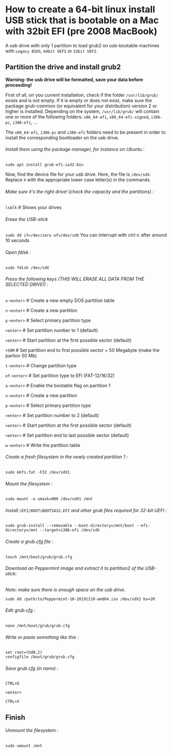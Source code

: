 # How to create a 64-bit linux install USB stick that is bootable on a Mac with 32bit EFI (pre 2008 MacBook)

A usb drive with only 1 partition to load grub2 on usb-bootable machines with `Legacy BIOS`, `64bit UEFI` or `32bit UEFI`.

## Partition the drive and install grub2

**Warning: the usb drive will be formatted, save your data before proceeding!**

First of all, on you current installation, check if the folder `/usr/lib/grub/` exists and is not empty.
If it is empty or does not exist, make sure the package grub-common (or equivalent for your distribution) version 2 or higher is installed.
Depending on the system, `/usr/lib/grub/` will contain one or more of the following folders: `x86_64-efi`, `x86_64-efi-signed`, `i386-pc`, `i386-efi`, ...

The `x86_64-efi`, `i386-pc` and `i386-efi` folders need to be present in order to install the corresponding bootloader on the usb drive.

###### Install them using the package manager, for instance on Ubuntu :

`sudo apt install grub-efi-ia32-bin`

Now, find the device file for your usb drive. Here, the file is `/dev/sdX`. Replace `X` with the appropriate lower case letter(s) in the commands.

###### Make sure it's the right drive! (check the capacity and the partitions) :

`lsblk`  # Shows your drives 

###### Erase the USB-stick
`sudo dd if=/dev/zero of=/dev/sdX`
You can interrupt with ctrl-c after around 10 seconds

###### Open fdisk :

`sudo fdisk /dev/sdX`

###### Press the following keys (THIS WILL ERASE ALL DATA FROM THE SELECTED DRIVE!) :

`o` `<enter>` # Create a new empty DOS partition table

`n` `<enter>` # Create a new partition

`p` `<enter>` # Select primary partition type

`<enter>` # Set partition number to 1 (default)

`<enter>` # Start partition at the first possible sector (default)

`+50M` # Set partition end to first possible sector + 50 Megabyte (make the partion 50 Mb)

`t` `<enter>` # Change partition type

`ef` `<enter>` # Set partition type to EFI (FAT-12/16/32)

`a` `<enter>` # Enable the bootable flag on partition 1

`n` `<enter>` # Create a new partition

`p` `<enter>` # Select primary partition type

`<enter>` # Set partition number to 2 (default)

`<enter>` # Start partition at the first possible sector (default)

`<enter>` # Set partition end to last possible sector (default)

`w` `<enter>` # Write the partition table

###### Create a fresh filesystem in the newly created partition 1 :

`sudo mkfs.fat -F32 /dev/sdX1`

###### Mount the filesystem :

`sudo mount -o umask=000 /dev/sdX1 /mnt`

###### Install `/EFI/BOOT/BOOTIA32.EFI` and other grub files required for 32-bit UEFI :

`sudo grub-install --removable --boot-directory=/mnt/boot --efi-directory=/mnt --target=i386-efi /dev/sdX`

###### Create a grub.cfg file :

`touch /mnt/boot/grub/grub.cfg`


###### Download an Peppermint image and extract it to partition2 of the USB-stick:

*Note: make sure there is enough space on the usb drive.*

`sudo dd /path/to/Peppermint-10-20191210-amd64.iso /dev/sdX2 bs=1M`

###### Edit grub.cfg :

`nano /mnt/boot/grub/grub.cfg`

###### Write or paste something like this :

````
set root=(hd0,2)
configfile /boot/grub/grub.cfg
````


###### Save grub.cfg (in nano) :

`CTRL+O`

`<enter>`

`CTRL+X`

## Finish

###### Unmount the filesystem :

`sudo umount /mnt`
